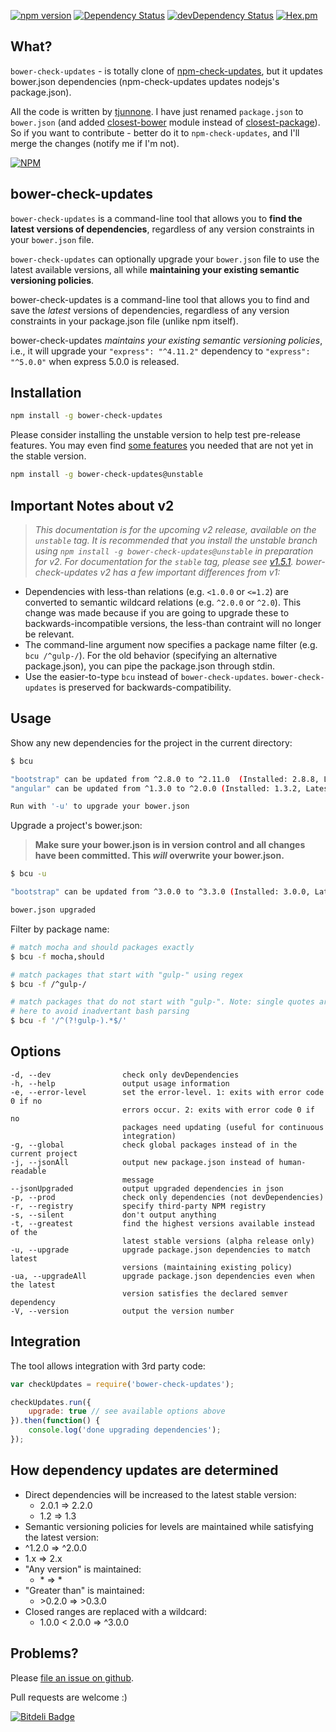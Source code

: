 [![npm version](https://badge.fury.io/js/bower-check-updates.svg)](http://badge.fury.io/js/bower-check-updates)
[![Dependency Status](https://david-dm.org/se-panfilov/bower-check-updates.svg)](https://david-dm.org/se-panfilov/bower-check-updates) 
[![devDependency Status](https://david-dm.org/se-panfilov/bower-check-updates/dev-status.svg)](https://david-dm.org/se-panfilov/bower-check-updates#info=devDependencies) 
[![Hex.pm](https://img.shields.io/hexpm/l/plug.svg)](https://github.com/se-panfilov/bower-check-updates/blob/master/LICENSE)

What?
--------------
`bower-check-updates` - is totally clone of [npm-check-updates][1], but it updates bower.json dependencies (npm-check-updates updates nodejs's package.json).

All the code is written by [tjunnone][2]. I have just renamed `package.json` to `bower.json` (and added [closest-bower][3] module instead of [closest-package][4]). So if you want to contribute - better do it to `npm-check-updates`, and I'll merge the changes (notify me if I'm not).

[![NPM](https://nodei.co/npm/bower-check-updates.png)](https://nodei.co/npm/bower-check-updates/)

bower-check-updates
--------------

`bower-check-updates` is a command-line tool that allows you to **find the latest versions of dependencies**, regardless of any version constraints in your `bower.json` file.

`bower-check-updates` can optionally upgrade your `bower.json` file to
use the latest available versions, all while **maintaining your
existing semantic versioning policies**.

bower-check-updates is a command-line tool that allows you to find and save the *latest* versions of dependencies, regardless of any version constraints in your package.json file (unlike npm itself).

bower-check-updates *maintains your existing semantic versioning policies*, i.e., it will upgrade your `"express": "^4.11.2"` dependency to `"express": "^5.0.0"` when express 5.0.0 is released.

Installation
--------------

```sh
npm install -g bower-check-updates
```

Please consider installing the unstable version to help test pre-release features. You may even find [some features](#history) you needed that are not yet in the stable version. 

```sh
npm install -g bower-check-updates@unstable
```

Important Notes about v2
--------------
> *This documentation is for the upcoming v2 release, available on the `unstable` tag. It is recommended that you install the unstable branch using `npm install -g bower-check-updates@unstable` in preparation for v2. For documentation for the `stable` tag, please see [v1.5.1](https://github.com/tjunnone/bower-check-updates/tree/a7373782cb9623d44395eabf6382d6791749b16e). bower-check-updates v2 has a few important differences from v1:*

- Dependencies with less-than relations (e.g. `<1.0.0` or `<=1.2`) are converted to semantic wildcard relations (e.g. `^2.0.0` or `^2.0`). This change was made because if you are going to upgrade these to backwards-incompatible versions, the less-than contraint will no longer be relevant.
- The command-line argument now specifies a package name filter (e.g. `bcu /^gulp-/`). For the old behavior (specifying an alternative package.json), you can pipe the package.json through stdin.
- Use the easier-to-type `bcu` instead of `bower-check-updates`. `bower-check-updates` is preserved for backwards-compatibility.

Usage
--------------

Show any new dependencies for the project in the current directory:
```sh
$ bcu

"bootstrap" can be updated from ^2.8.0 to ^2.11.0  (Installed: 2.8.8, Latest: 2.11.0)
"angular" can be updated from ^1.3.0 to ^2.0.0 (Installed: 1.3.2, Latest: 2.0.0)

Run with '-u' to upgrade your bower.json
```

Upgrade a project's bower.json:

> **Make sure your bower.json is in version control and all changes have been committed. This *will* overwrite your bower.json.**

```sh
$ bcu -u

"bootstrap" can be updated from ^3.0.0 to ^3.3.0 (Installed: 3.0.0, Latest: 3.30.4)

bower.json upgraded
```

Filter by package name:
```sh
# match mocha and should packages exactly
$ bcu -f mocha,should         

# match packages that start with "gulp-" using regex
$ bcu -f /^gulp-/             

# match packages that do not start with "gulp-". Note: single quotes are required 
# here to avoid inadvertant bash parsing
$ bcu -f '/^(?!gulp-).*$/'    
```

Options
--------------
    -d, --dev                check only devDependencies
    -h, --help               output usage information
    -e, --error-level        set the error-level. 1: exits with error code 0 if no  
                             errors occur. 2: exits with error code 0 if no 
                             packages need updating (useful for continuous 
                             integration)
    -g, --global             check global packages instead of in the current project
    -j, --jsonAll            output new package.json instead of human-readable
                             message
    --jsonUpgraded           output upgraded dependencies in json
    -p, --prod               check only dependencies (not devDependencies)
    -r, --registry           specify third-party NPM registry
    -s, --silent             don't output anything
    -t, --greatest           find the highest versions available instead of the 
                             latest stable versions (alpha release only)
    -u, --upgrade            upgrade package.json dependencies to match latest 
                             versions (maintaining existing policy)
    -ua, --upgradeAll        upgrade package.json dependencies even when the latest
                             version satisfies the declared semver dependency
    -V, --version            output the version number

Integration
--------------
The tool allows integration with 3rd party code:

```javascript
var checkUpdates = require('bower-check-updates');

checkUpdates.run({
    upgrade: true // see available options above
}).then(function() {
    console.log('done upgrading dependencies');
});
```

How dependency updates are determined
--------------

- Direct dependencies will be increased to the latest stable version:
  - 2.0.1 => 2.2.0
  - 1.2 => 1.3
-  Semantic versioning policies for levels are maintained while satisfying the latest version:
  - ^1.2.0 => ^2.0.0
  - 1.x => 2.x
- "Any version" is maintained:
  - \* => \*
- "Greater than" is maintained:
  - \>0.2.0 => \>0.3.0
- Closed ranges are replaced with a wildcard:
  - 1.0.0 \< 2.0.0 => ^3.0.0

Problems?
--------------

Please [file an issue on github](https://github.com/se-panfilov/bower-check-updates/issues).

Pull requests are welcome :)

[1]: https://github.com/tjunnone/npm-check-updates
[2]: https://github.com/tjunnone
[3]: https://github.com/se-panfilov/closest-bower
[4]: https://github.com/hughsk/closest-package


[![Bitdeli Badge](https://d2weczhvl823v0.cloudfront.net/se-panfilov/bower-check-updates/trend.png)](https://bitdeli.com/free "Bitdeli Badge")

